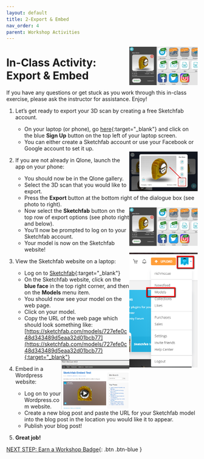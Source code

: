 ```yaml
---
layout: default
title: 2-Export & Embed
nav_order: 4
parent: Workshop Activities
---
```


<img src="images/export and embed/logo.png" alt="3d scan logo" style="float:right;width:180px;">

# In-Class Activity: Export & Embed

If you have any questions or get stuck as you work through this in-class exercise, please ask the instructor for assistance. Enjoy!

1.  Let’s get ready to export your 3D scan by creating a free Sketchfab account.
    -   On your laptop (or phone), go [here](https://sketchfab.com){:target="_blank"} and click on the blue **Sign Up** button on the top left of your laptop screen.
    -   You can either create a Sketchfab account or use your Facebook or Google account to set it up.

    <img src="images/export and embed/1-b.png" alt="export button" style="float:right;width:180px;">

2.  If you are not already in Qlone, launch the app on your phone:
    -   You should now be in the Qlone gallery.
    -   Select the 3D scan that you would like to export.
    -   Press the **Export** button at the bottom right of the dialogue box (see photo to right).
    
    <img src="images/export and embed/2-d.png" alt="export options" style="float:right;width:180px;">
    
    -   Now select the **Sketchfab** button on the top row of export options (see photo right and below).
    -   You’ll now be prompted to log on to your Sketchfab account.
    -   Your model is now on the Sketchfab website!

    <img src="images/export and embed/3-a.png" alt="models menu" style="float:right;width:180px;">

3.  View the Sketchfab website on a laptop:
    -   Log on to [Sketchfab](https://sketchfab.com){:target="_blank"}
    -   On the Sketchfab website, click on the **blue face** in the top right corner, and then on the **Models** menu item.
    -   You should now see your model on the web page.
    -   Click on your model.
    -   Copy the URL of the web page which should look something like: [https://sketchfab.com/models/727efe0c48d343489d5eaa32d01bcb77](https://sketchfab.com/models/727efe0c48d343489d5eaa32d01bcb77){:target="_blank"}

    <img src="images/export and embed/3-e.png" alt="embedded scan" style="float:right;width:180px;">

4.  Embed in a Wordpress website:
    -   Log on to your Wordpress.com website.
    -   Create a new blog post and paste the URL for your Sketchfab model into the blog post in the location you would like it to appear.
    -   Publish your blog post!
5.  **Great job!**

[NEXT STEP: Earn a Workshop Badge](informal-credentials.html){: .btn .btn-blue }

